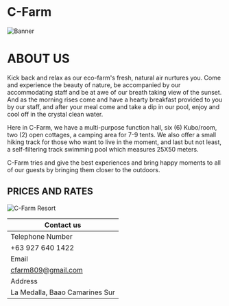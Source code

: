 # C-Farm 

![Banner](https://user-images.githubusercontent.com/99859756/155097703-fc0bdadd-074d-4d0f-aa89-e4443bfdcedf.png)


# ABOUT US
Kick back and relax as our eco-farm's fresh, natural air nurtures you. Come and experience the beauty of nature, be accompanied by our accommodating staff and be at awe of our breath taking view of the sunset. And as the morning rises come and have a hearty breakfast provided to you by our staff, and after your meal come and take a dip in our pool, enjoy and cool off in the crystal clean water.

Here in C-Farm, we have a multi-purpose function hall, six (6) Kubo/room, two (2) open cottages, a camping area for 7-9 tents. We also offer a small hiking track for those who want to live in the moment, and last but not least, a self-filtering track swimming pool which measures 25X50 meters.

C-Farm tries and give the best experiences and bring happy moments to all of our guests by bringing them closer to the outdoors.

##  PRICES AND RATES
![C-Farm Resort](https://user-images.githubusercontent.com/99859756/155272321-00369c08-d28b-4d69-a84b-46f3944cf2e2.png)



| Contact us  | 
| ----------- | 
| Telephone Number
+63 927 640 1422| 
| Email
cfarm809@gmail.com | 
| Address
La Medalla, Baao Camarines Sur |





